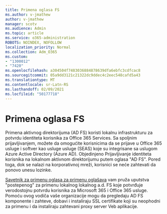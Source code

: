 ```yaml
---
title: Primena oglasa FS
ms.author: v-jmathew
author: v-jmathew
manager: scotv
ms.audience: Admin
ms.topic: article
ms.service: o365-administration
ROBOTS: NOINDEX, NOFOLLOW
localization_priority: Normal
ms.collection: Adm_O365
ms.custom:
- "1300012"
- "7420"
ms.openlocfilehash: a304504f7483036884878639dfa6ebfc3cdfcac8
ms.sourcegitcommit: 05a9dd3121c21322dc9ddec4c2eec548cafd5a43
ms.translationtype: MT
ms.contentlocale: sr-Latn-RS
ms.lasthandoff: 02/09/2021
ms.locfileid: "50177718"
---
```

# <a name="deploy-ad-fs"></a>Primena oglasa FS

Primena aktivnog direktorijuma (AD FS) koristi lokalnu infrastrukturu za potvrdu identiteta korisnika za Office 365 Services. Sa spoljnim prijavljivanjem, možete da omogućite korisnicima da se prijave u Office 365 usluge i softver kao usluge usluge (SEAS) koje su integrisane sa uslugom Azure Active Directory (Azure AD). Objedinjeno Prijavljivanje identiteta korisnika na lokalnom aktivnom direktorijumu putem oglasa "AD FS". Pored toga, dok se nalazi na korporativnoj mreži, korisnici se neće zahtevati da ponovo unesu lozinke.

[Savetnik za primenu oglasa za primenu oglašava](https://go.microsoft.com/fwlink/?linkid=2071178) vam pruža uputstva "postepenog" za primenu lokalnog lokalnog a.d. FS koje potvrđuje verodostojnu potvrdu korisnika za Microsoft 365 i Office 365 usluge. Pomoću ovog vodiča vaše organizacije mogu da pregledaju AD FS komponente i zahteve, dobavi i instaliraju SSL certifikate koji su neophodni za primenu i da instaliraju zahtevani proxy server Veb aplikacije.
